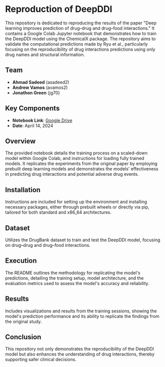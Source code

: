 # Reproduction of DeepDDI

This repository is dedicated to reproducing the results of the paper "Deep learning improves prediction of drug–drug and drug–food interactions." It contains a Google Colab Jupyter notebook that demonstrates how to train the DeepDDI model using the ChemicalX package. The repository aims to validate the computational predictions made by Ryu et al., particularly focusing on the reproducibility of drug interactions predictions using only drug names and structural information.

## Team
- **Ahmad Sadeed** (asadeed2)
- **Andrew Vamos** (avamos2)
- **Jonathon Green** (jg70)

## Key Components
- **Notebook Link**: [Google Drive](https://drive.google.com/file/d/1czVPpoFmBesy3y0TGJ8OGixW-emzf3Cq/view?usp=sharing)
- **Date**: April 14, 2024

## Overview
The provided notebook details the training process on a scaled-down model within Google Colab, and instructions for loading fully trained models. It replicates the experiments from the original paper by employing prebuilt deep learning models and demonstrates the models' effectiveness in predicting drug interactions and potential adverse drug events.

## Installation
Instructions are included for setting up the environment and installing necessary packages, either through prebuilt wheels or directly via pip, tailored for both standard and x86_64 architectures.

## Dataset
Utilizes the DrugBank dataset to train and test the DeepDDI model, focusing on drug–drug and drug–food interactions.

## Execution
The README outlines the methodology for replicating the model's predictions, detailing the training setup, model architecture, and the evaluation metrics used to assess the model's accuracy and reliability.

## Results
Includes visualizations and results from the training sessions, showing the model's prediction performance and its ability to replicate the findings from the original study.

## Conclusion
This repository not only demonstrates the reproducibility of the DeepDDI model but also enhances the understanding of drug interactions, thereby supporting safer clinical decisions.

